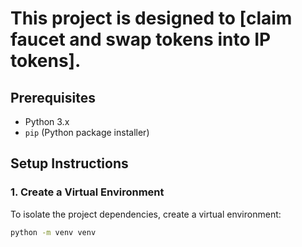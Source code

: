 # This project is designed to [claim faucet and swap tokens into IP tokens].

## Prerequisites

- Python 3.x
- `pip` (Python package installer)

## Setup Instructions

### 1. Create a Virtual Environment

To isolate the project dependencies, create a virtual environment:

```bash
python -m venv venv
